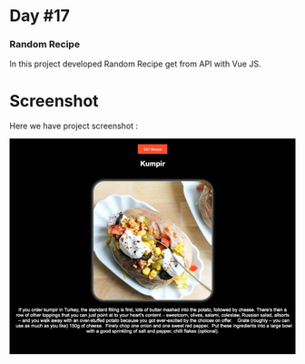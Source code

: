 # Day #17

### Random Recipe
In this project developed Random Recipe get from API with Vue JS.

# Screenshot
Here we have project screenshot :

![screenshot](screenshot.png)